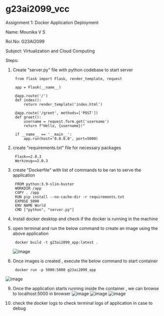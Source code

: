 # g23ai2099_vcc
Assignment 1: Docker Application Deployment

Name: Mounika V S

Rol.No: G23AI2099

Subject: Virtualization and Cloud Computing


Steps:

1. Create "server.py" file with python codebase to start server

		from flask import Flask, render_template, request
		
		app = Flask(__name__)
		
		@app.route('/')
		def index():
		    return render_template('index.html')
		
		@app.route('/greet', methods=['POST'])
		def greet():
		    username = request.form.get('username')
		    return f"Hello, {username}!"
		
		if __name__ == '__main__':
		    app.run(host='0.0.0.0', port=5000)


3. create "requirements.txt" file for necessary packages 

		Flask==2.0.3
		Werkzeug==2.0.3
		
4. create "Dockerfile" with list of commands to be ran to serve the application

		FROM python:3.9-slim-buster
		WORKDIR /app
		COPY . /app
		RUN pip install --no-cache-dir -r requirements.txt
		EXPOSE 5000
		ENV NAME World
		CMD ["python", "server.py"]

5. Install docker desktop and check if the docker is running in the machine
6. open terminal and run the below command to create an image using the above application

		docker build -t g23ai2099_app:latest .

   ![image](https://github.com/user-attachments/assets/811965a5-e694-4914-b35e-3013fe6c014c)

8. Once images is created , execute the below command to start container

		docker run -p 5000:5000 g23ai2099_app
![image](https://github.com/user-attachments/assets/da85abaa-e99f-41c9-ae84-a8a8480b0b87)


9. Once the application starts running inside the container , we can browse to localhost:5000 in browser
    ![image](https://github.com/user-attachments/assets/55df842f-39bf-4d47-b594-be63444b1582)
   ![image](https://github.com/user-attachments/assets/ce80c51b-d609-46c3-ad21-8878ab67332c)
   ![image](https://github.com/user-attachments/assets/d5b1b80d-b3f5-45eb-af7b-b4d0aee7d358)

11. check the docker logs <container ID> to check terminal logs of application in case to debug
